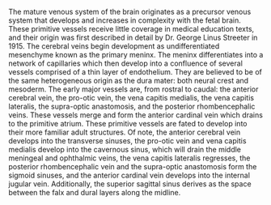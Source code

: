 The mature venous system of the brain originates as a precursor venous system that develops and increases in complexity with the fetal brain. These primitive vessels receive little coverage in medical education texts, and their origin was first described in detail by Dr. George Linus Streeter in 1915. The cerebral veins begin development as undifferentiated mesenchyme known as the primary meninx. The meninx differentiates into a network of capillaries which then develop into a confluence of several vessels comprised of a thin layer of endothelium. They are believed to be of the same heterogeneous origin as the dura mater: both neural crest and mesoderm. The early major vessels are, from rostral to caudal: the anterior cerebral vein, the pro-otic vein, the vena capitis medialis, the vena capitis lateralis, the supra-optic anastomosis, and the posterior rhombencephalic veins. These vessels merge and form the anterior cardinal vein which drains to the primitive atrium. These primitive vessels are fated to develop into their more familiar adult structures. Of note, the anterior cerebral vein develops into the transverse sinuses, the pro-otic vein and vena capitis medialis develop into the cavernous sinus, which will drain the middle meningeal and ophthalmic veins, the vena capitis lateralis regresses, the posterior rhombencephalic vein and the supra-optic anastomosis form the sigmoid sinuses, and the anterior cardinal vein develops into the internal jugular vein. Additionally, the superior sagittal sinus derives as the space between the falx and dural layers along the midline.